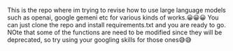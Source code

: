 This is the repo where im trying to revise how to use large language models such as openai, google gemeni etc for various kinds of works.😀😀😀
You can just clone the repo and install requirements.txt and you are ready to go.
NOte that some of the functions are need to be modified since they will be deprecated, so try using your googling skills for those ones😅😅
